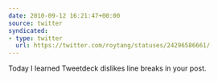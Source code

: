 ```yaml
---
date: 2010-09-12 16:21:47+00:00
source: twitter
syndicated:
- type: twitter
  url: https://twitter.com/roytang/statuses/24296586661/
---
```


Today I learned Tweetdeck dislikes line breaks in your post.